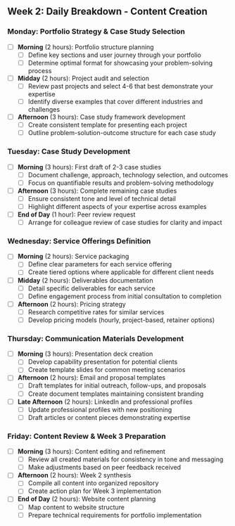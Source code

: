 ## Week 2: Daily Breakdown - Content Creation

### Monday: Portfolio Strategy & Case Study Selection
- [ ] **Morning** (2 hours): Portfolio structure planning
    - [ ] Define key sections and user journey through your portfolio
    - [ ] Determine optimal format for showcasing your problem-solving process
- [ ] **Midday** (2 hours): Project audit and selection
    - [ ] Review past projects and select 4-6 that best demonstrate your expertise
    - [ ] Identify diverse examples that cover different industries and challenges
- [ ] **Afternoon** (3 hours): Case study framework development
    - [ ] Create consistent template for presenting each project
    - [ ] Outline problem-solution-outcome structure for each case study

### Tuesday: Case Study Development
- [ ] **Morning** (3 hours): First draft of 2-3 case studies
    - [ ] Document challenge, approach, technology selection, and outcomes
    - [ ] Focus on quantifiable results and problem-solving methodology
- [ ] **Afternoon** (3 hours): Complete remaining case studies
    - [ ] Ensure consistent tone and level of technical detail
    - [ ] Highlight different aspects of your expertise across examples
- [ ] **End of Day** (1 hour): Peer review request
    - [ ] Arrange for colleague review of case studies for clarity and impact

### Wednesday: Service Offerings Definition
- [ ] **Morning** (2 hours): Service packaging
    - [ ] Define clear parameters for each service offering
    - [ ] Create tiered options where applicable for different client needs
- [ ] **Midday** (2 hours): Deliverables documentation
    - [ ] Detail specific deliverables for each service
    - [ ] Define engagement process from initial consultation to completion
- [ ] **Afternoon** (2 hours): Pricing strategy
    - [ ] Research competitive rates for similar services
    - [ ] Develop pricing models (hourly, project-based, retainer options)

### Thursday: Communication Materials Development
- [ ] **Morning** (3 hours): Presentation deck creation
    - [ ] Develop capability presentation for potential clients
    - [ ] Create template slides for common meeting scenarios
- [ ] **Afternoon** (2 hours): Email and proposal templates
    - [ ] Draft templates for initial outreach, follow-ups, and proposals
    - [ ] Create document templates maintaining consistent branding
- [ ] **Late Afternoon** (2 hours): LinkedIn and professional profiles
    - [ ] Update professional profiles with new positioning
    - [ ] Draft articles or content pieces demonstrating expertise

### Friday: Content Review & Week 3 Preparation
- [ ] **Morning** (3 hours): Content editing and refinement
    - [ ] Review all created materials for consistency in tone and messaging
    - [ ] Make adjustments based on peer feedback received
- [ ] **Afternoon** (2 hours): Week 2 synthesis
    - [ ] Compile all content into organized repository
    - [ ] Create action plan for Week 3 implementation
- [ ] **End of Day** (2 hours): Website content planning
    - [ ] Map content to website structure
    - [ ] Prepare technical requirements for portfolio implementation
